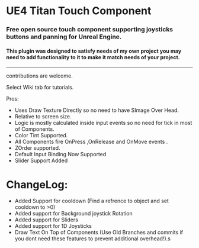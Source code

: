 # UE4 Titan Touch Component
### Free open source touch component supporting joysticks buttons and panning for Unreal Engine.
#### This plugin was designed to satisfy needs of my own project you may need to add functionality to it to make it match needs of your project.

------

contributions are welcome.

Select Wiki tab for tutorials.

Pros:

- Uses Draw Texture Directly so no need to have SImage Over Head.
- Relative to screen size.
- Logic is mostly calculated inside input events so no need for tick in most of Components.
- Color Tint Supported.
- All Components fire OnPress ,OnRelease and OnMove events .
- ZOrder supported.
- Default Input Binding Now Supported
- Slider Support Added
# ChangeLog: 
- Added Support for cooldown (Find a refrence to object and set cooldown to >0)
- Added support for  Background joystick Rotation
- Added support for Sliders
- Added support for 1D Joysticks
- Draw Text On Top of Components 
(Use Old Branches and commits if you dont need these features to prevent additional overhead!).s



